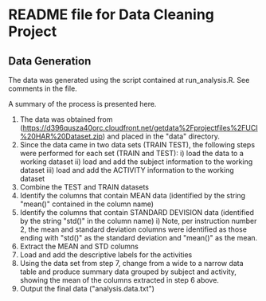 # README file for Data Cleaning Project

## Data Generation
The data was generated using the script contained at run_analysis.R.  See comments in the file.

A summary of the process is presented here.

1. The data was obtained from (https://d396qusza40orc.cloudfront.net/getdata%2Fprojectfiles%2FUCI%20HAR%20Dataset.zip) and placed in the "data" directory.
2. Since the data came in two data sets (TRAIN TEST), the following steps were performed for each set (TRAIN and TEST):
  i) load the data to a working dataset
  ii) load and add the subject information to the working dataset
  iii) load and add the ACTIVITY information to the working dataset
3. Combine the TEST and TRAIN datasets
4. Identify the columns that contain MEAN data (identified by the string "mean()" contained in the column name)
5. Identify the columns that contain STANDARD DEVISION data (identified by the string "std()" in the column name)
i) Note, per instruction number 2, the mean and standard deviation columns were identified as those ending with "std()" as the standard deviation and "mean()" as the mean.
6. Extract the MEAN and STD columns
7. Load and add the descriptive labels for the activities
8. Using the data set from step 7, change from a wide to a narrow data table and produce summary data grouped by subject and activity, showing the mean of the columns extracted in step 6 above.
9. Output the final data ("analysis.data.txt")
